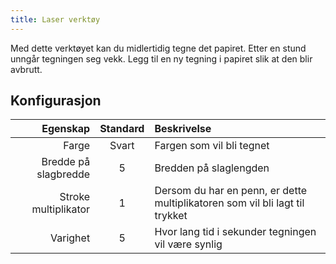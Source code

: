 ```yaml
---
title: Laser verktøy
---
```


Med dette verktøyet kan du midlertidig tegne det papiret. Etter en stund unngår tegningen seg vekk. Legg til en ny tegning i papiret slik at den blir avbrutt.

## Konfigurasjon

|             Egenskap | Standard | Beskrivelse                                                                  |
| -------------------: | :------: | :--------------------------------------------------------------------------- |
|                Farge |   Svart  | Fargen som vil bli tegnet                                                    |
| Bredde på slagbredde |     5    | Bredden på slaglengden                                                       |
| Stroke multiplikator |     1    | Dersom du har en penn, er dette multiplikatoren som vil bli lagt til trykket |
|             Varighet |     5    | Hvor lang tid i sekunder tegningen vil være synlig                           |
